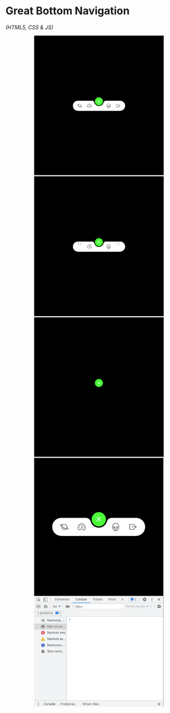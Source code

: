 # Great Bottom Navigation
<i>(HTML5, CSS & JS)</i>

<p align="center">
  <img src="./img/00.png" width="350" title="0">
  <img src="./img/01.png" width="350" title="75">
  <img src="./img/03.png" width="350" title="100"><br/>
  <img src="./img/responsive.png" width="350" title="responsive">
</p>
